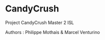 CandyCrush
==========

Project CandyCrush Master 2 ISL

Authors : Philippe Mothais & Marcel Venturino
